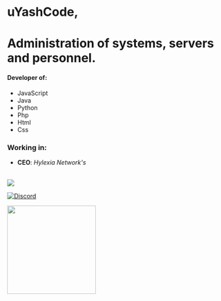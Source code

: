 # uYashCode,
# Administration of systems, servers and personnel.

#### Developer of:
- JavaScript
- Java
- Python
- Php
- Html
- Css

### Working in:
- **CEO**: *Hylexia Network's*

<br>
<a href="https://github.com/uYashCode">
  <img src="https://github-readme-stats.vercel.app/api/top-langs/?username=uYashCode&langs_count=3&theme=dark">
</a>

[![Discord](https://img.shields.io/static/v1?label=Discord&message=uYashCode%230330&color=blue&style=for-the-badge)](https://discord.com/users/711003655150501899)



<div align="left">
  <a href="https://discord.com/users/155411408752869377">
    <img src="https://lanyard-profile-readme.vercel.app/api/711003655150501899?animated=true" align="left" height="205">
  </a>
</div>
